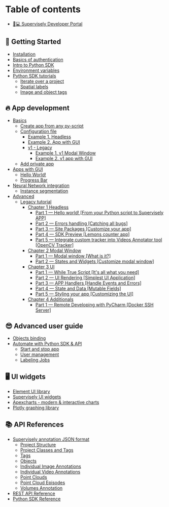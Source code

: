 # Table of contents

* [👨💻 Supervisely Developer Portal](README.md)

## 🎉 Getting Started

* [Installation](getting-started/installation.md)
* [Basics of authentication](getting-started/basics-of-authentication.md)
* [Intro to Python SDK](getting-started/intro-to-python-sdk.md)
* [Environment variables](getting-started/environment-variables.md)
* [Python SDK tutorials](getting-started/python-sdk-tutorials/README.md)
  * [Iterate over a project](getting-started/python-sdk-tutorials/iterate-over-a-project.md)
  * [Spatial labels](getting-started/python-sdk-tutorials/spatial-labels.md)
  * [Image and object tags](getting-started/python-sdk-tutorials/image-and-object-tags.md)

## 🔥 App development

* [Basics](app-development/basics/README.md)
  * [Create app from any py-script](app-development/basics/from-script-to-supervisely-app.md)
  * [Configuration file](app-development/basics/app-json-config/README.md)
    * [Example 1. Headless](app-development/basics/app-json-config/example-1.-headless.md)
    * [Example 2. App with GUI](app-development/basics/app-json-config/example-2.-app-with-gui.md)
    * [v1 - Legacy](app-development/basics/app-json-config/v1-legacy/README.md)
      * [Example 1. v1 Modal Window](app-development/basics/app-json-config/v1-legacy/example-1.-v1-modal-window.md)
      * [Example 2. v1 app with GUI](app-development/basics/app-json-config/v1-legacy/example-2.-v1-app-with-gui.md)
  * [Add private app](app-development/basics/add-private-app.md) 
* [Apps with GUI](app-development/apps-with-gui/README.md)
  * [Hello World!](app-development/apps-with-gui/hello-world.md)
  * [Progress Bar](app-development/apps-with-gui/progress-bar.md)
* [Neural Network integration](app-development/neural-network-integration/README.md)
  * [Instance segmentation](app-development/neural-network-integration/instance-segmentation.md)
* [Advanced](app-development/advanced/README.md)
  * [Legacy tutorial](app-development/advanced/in-depth-app-development/README.md)
    * [Chapter 1 Headless](app-development/advanced/in-depth-app-development/chapter-1-headless/README.md)
      * [Part 1 — Hello world! \[From your Python script to Supervisely APP\]](app-development/advanced/in-depth-app-development/chapter-1-headless/part-1-hello-world-from-your-python-script-to-supervisely-app.md)
      * [Part 2 — Errors handling \[Catching all bugs\]](app-development/advanced/in-depth-app-development/chapter-1-headless/part-2-errors-handling-catching-all-bugs.md)
      * [Part 3 — Site Packages \[Customize your app\]](app-development/advanced/in-depth-app-development/chapter-1-headless/part-3-site-packages-customize-your-app.md)
      * [Part 4 — SDK Preview \[Lemons counter app\]](app-development/advanced/in-depth-app-development/chapter-1-headless/part-4-sdk-preview-lemons-counter-app.md)
      * [Part 5 — Integrate custom tracker into Videos Annotator tool \[OpenCV Tracker\]](app-development/advanced/in-depth-app-development/chapter-1-headless/part-5-integrate-custom-tracker-into-videos-annotator-tool-opencv-tracker.md)
    * [Chapter 2 Modal Window](app-development/advanced/in-depth-app-development/chapter-2-modal-window/README.md)
      * [Part 1 — Modal window \[What is it?\]](app-development/advanced/in-depth-app-development/chapter-2-modal-window/part-1-modal-window-what-is-it.md)
      * [Part 2 — States and Widgets \[Customize modal window\]](app-development/advanced/in-depth-app-development/chapter-2-modal-window/part-2-states-and-widgets-customize-modal-window.md)
    * [Chapter 3 UI](app-development/advanced/in-depth-app-development/chapter-3-ui/README.md)
      * [Part 1 — While True Script \[It's all what you need\]](app-development/advanced/in-depth-app-development/chapter-3-ui/part-1-while-true-script-its-all-what-you-need.md)
      * [Part 2 — UI Rendering \[Simplest UI Application\]](app-development/advanced/in-depth-app-development/chapter-3-ui/part-2-ui-rendering-simplest-ui-application.md)
      * [Part 3 — APP Handlers \[Handle Events and Errors\]](app-development/advanced/in-depth-app-development/chapter-3-ui/part-3-app-handlers-handle-events-and-errors.md)
      * [Part 4 — State and Data \[Mutable Fields\]](app-development/advanced/in-depth-app-development/chapter-3-ui/part-4-state-and-data-mutable-fields.md)
      * [Part 5 — Styling your app \[Customizing the UI\]](app-development/advanced/in-depth-app-development/chapter-3-ui/part-5-styling-your-app-customizing-the-ui.md)
    * [Chapter 4 Additionals](app-development/advanced/in-depth-app-development/chapter-4-additionals/README.md)
      * [Part 1 — Remote Developing with PyCharm \[Docker SSH Server\]](app-development/advanced/in-depth-app-development/chapter-4-additionals/part-1-remote-developing-with-pycharm-docker-ssh-server.md)

## 😎 Advanced user guide

* [Objects binding](advanced-user-guide/objects-binding.md)
* [Automate with Python SDK & API](advanced-user-guide/automate-with-python-sdk-and-api/README.md)
  * [Start and stop app](advanced-user-guide/automate-with-python-sdk-and-api/start-and-stop-app.md)
  * [User management](advanced-user-guide/automate-with-python-sdk-and-api/user-management.md)
  * [Labeling Jobs](advanced-user-guide/automate-with-python-sdk-and-api/labeling-jobs.md)

## 🖥 UI widgets

* [Element UI library](https://element.eleme.io/1.4/#/en-US/component/button)
* [Supervisely UI widgets](https://ecosystem.supervise.ly/docs/table)
* [Apexcharts - modern & interactive charts](https://apexcharts.com/)
* [Plotly graphing library](https://plotly.com/python/)

## 📚 API References

* [Supervisely annotation JSON format](api-references/supervisely-annotation-json-format/README.md)
  * [Project Structure](api-references/supervisely-annotation-json-format/project-structure.md)
  * [Project Classes and Tags](api-references/supervisely-annotation-json-format/project-classes-and-tags.md)
  * [Tags](api-references/supervisely-annotation-json-format/tags.md)
  * [Objects](api-references/supervisely-annotation-json-format/objects.md)
  * [Individual Image Annotations](api-references/supervisely-annotation-json-format/individual-image-annotations.md)
  * [Individual Video Annotations](api-references/supervisely-annotation-json-format/individual-video-annotations.md)
  * [Point Clouds](api-references/supervisely-annotation-json-format/point-clouds.md)
  * [Point Cloud Episodes](api-references/supervisely-annotation-json-format/point-cloud-episodes.md)
  * [Volumes Annotation](api-references/supervisely-annotation-json-format/volumes-annotation.md)
* [REST API Reference](https://api.docs.supervise.ly/)
* [Python SDK Reference](https://supervisely.readthedocs.io/en/latest/sdk\_packages.html)
